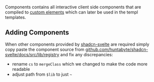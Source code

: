 Components contains all interactive client side components that are compiled to
[custom elements](https://developer.mozilla.org/en-US/docs/Web/API/Web_components)
which can later be used in the templ templates.

## Adding Components

When other components provided by [shadcn-svelte](https://www.shadcn-svelte.com/) are required simply copy paste the
component source from
[github.com/huntabyte/shadcn-svelte/docs/src/lib/registry](https://github.com/huntabyte/shadcn-svelte/tree/main/sites/docs/src/lib/registry/default)
and fix any discrepancies:
* rename `cs` to `mergeClass` which we changed to make the code more readable
* adjust path from `$lib` to just `~`
